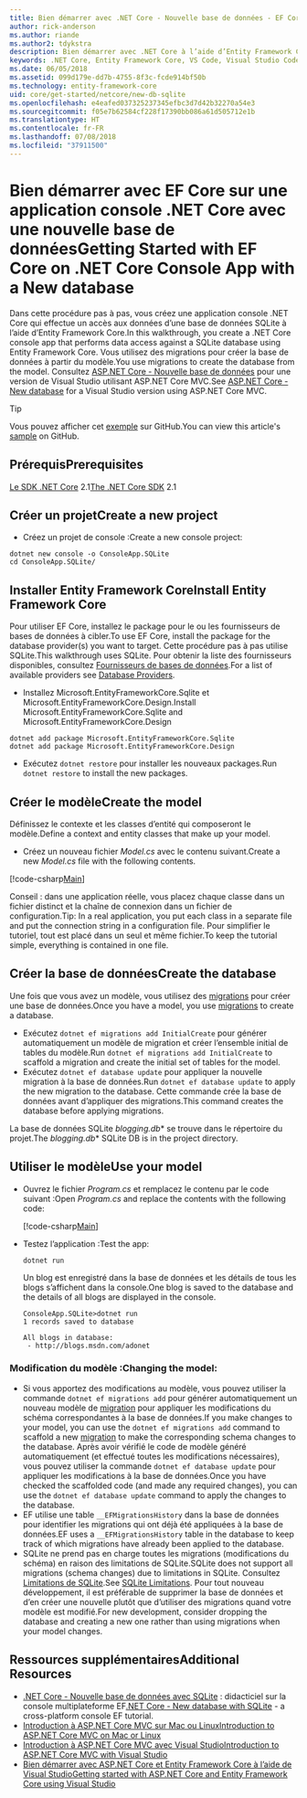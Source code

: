 ```yaml
---
title: Bien démarrer avec .NET Core - Nouvelle base de données - EF Core
author: rick-anderson
ms.author: riande
ms.author2: tdykstra
description: Bien démarrer avec .NET Core à l’aide d’Entity Framework Core
keywords: .NET Core, Entity Framework Core, VS Code, Visual Studio Code, Mac, Linux
ms.date: 06/05/2018
ms.assetid: 099d179e-dd7b-4755-8f3c-fcde914bf50b
ms.technology: entity-framework-core
uid: core/get-started/netcore/new-db-sqlite
ms.openlocfilehash: e4eafed037325237345efbc3d7d42b32270a54e3
ms.sourcegitcommit: f05e7b62584cf228f17390bb086a61d505712e1b
ms.translationtype: HT
ms.contentlocale: fr-FR
ms.lasthandoff: 07/08/2018
ms.locfileid: "37911500"
---
```

# <a name="getting-started-with-ef-core-on-net-core-console-app-with-a-new-database"></a><span data-ttu-id="e239f-104">Bien démarrer avec EF Core sur une application console .NET Core avec une nouvelle base de données</span><span class="sxs-lookup"><span data-stu-id="e239f-104">Getting Started with EF Core on .NET Core Console App with a New database</span></span>

<span data-ttu-id="e239f-105">Dans cette procédure pas à pas, vous créez une application console .NET Core qui effectue un accès aux données d’une base de données SQLite à l’aide d’Entity Framework Core.</span><span class="sxs-lookup"><span data-stu-id="e239f-105">In this walkthrough, you create a .NET Core console app that performs data access against a SQLite database using Entity Framework Core.</span></span> <span data-ttu-id="e239f-106">Vous utilisez des migrations pour créer la base de données à partir du modèle.</span><span class="sxs-lookup"><span data-stu-id="e239f-106">You use migrations to create the database from the model.</span></span> <span data-ttu-id="e239f-107">Consultez [ASP.NET Core - Nouvelle base de données](xref:core/get-started/aspnetcore/new-db) pour une version de Visual Studio utilisant ASP.NET Core MVC.</span><span class="sxs-lookup"><span data-stu-id="e239f-107">See [ASP.NET Core - New database](xref:core/get-started/aspnetcore/new-db) for a Visual Studio version using ASP.NET Core MVC.</span></span>

> [!TIP]  
> <span data-ttu-id="e239f-108">Vous pouvez afficher cet [exemple](https://github.com/aspnet/EntityFramework.Docs/tree/master/samples/core/GetStarted/NetCore/ConsoleApp.SQLite) sur GitHub.</span><span class="sxs-lookup"><span data-stu-id="e239f-108">You can view this article's [sample](https://github.com/aspnet/EntityFramework.Docs/tree/master/samples/core/GetStarted/NetCore/ConsoleApp.SQLite) on GitHub.</span></span>

## <a name="prerequisites"></a><span data-ttu-id="e239f-109">Prérequis</span><span class="sxs-lookup"><span data-stu-id="e239f-109">Prerequisites</span></span>

<span data-ttu-id="e239f-110">[Le SDK .NET Core](https://www.microsoft.com/net/core) 2.1</span><span class="sxs-lookup"><span data-stu-id="e239f-110">[The .NET Core SDK](https://www.microsoft.com/net/core) 2.1</span></span>

## <a name="create-a-new-project"></a><span data-ttu-id="e239f-111">Créer un projet</span><span class="sxs-lookup"><span data-stu-id="e239f-111">Create a new project</span></span>

* <span data-ttu-id="e239f-112">Créez un projet de console :</span><span class="sxs-lookup"><span data-stu-id="e239f-112">Create a new console project:</span></span>

``` Console
dotnet new console -o ConsoleApp.SQLite
cd ConsoleApp.SQLite/
```

## <a name="install-entity-framework-core"></a><span data-ttu-id="e239f-113">Installer Entity Framework Core</span><span class="sxs-lookup"><span data-stu-id="e239f-113">Install Entity Framework Core</span></span>

<span data-ttu-id="e239f-114">Pour utiliser EF Core, installez le package pour le ou les fournisseurs de bases de données à cibler.</span><span class="sxs-lookup"><span data-stu-id="e239f-114">To use EF Core, install the package for the database provider(s) you want to target.</span></span> <span data-ttu-id="e239f-115">Cette procédure pas à pas utilise SQLite.</span><span class="sxs-lookup"><span data-stu-id="e239f-115">This walkthrough uses SQLite.</span></span> <span data-ttu-id="e239f-116">Pour obtenir la liste des fournisseurs disponibles, consultez [Fournisseurs de bases de données](../../providers/index.md).</span><span class="sxs-lookup"><span data-stu-id="e239f-116">For a list of available providers see [Database Providers](../../providers/index.md).</span></span>

* <span data-ttu-id="e239f-117">Installez Microsoft.EntityFrameworkCore.Sqlite et Microsoft.EntityFrameworkCore.Design.</span><span class="sxs-lookup"><span data-stu-id="e239f-117">Install Microsoft.EntityFrameworkCore.Sqlite and Microsoft.EntityFrameworkCore.Design</span></span>

``` Console
dotnet add package Microsoft.EntityFrameworkCore.Sqlite
dotnet add package Microsoft.EntityFrameworkCore.Design
```

* <span data-ttu-id="e239f-118">Exécutez `dotnet restore` pour installer les nouveaux packages.</span><span class="sxs-lookup"><span data-stu-id="e239f-118">Run `dotnet restore` to install the new packages.</span></span>

## <a name="create-the-model"></a><span data-ttu-id="e239f-119">Créer le modèle</span><span class="sxs-lookup"><span data-stu-id="e239f-119">Create the model</span></span>

<span data-ttu-id="e239f-120">Définissez le contexte et les classes d’entité qui composeront le modèle.</span><span class="sxs-lookup"><span data-stu-id="e239f-120">Define a context and entity classes that make up your model.</span></span>

* <span data-ttu-id="e239f-121">Créez un nouveau fichier *Model.cs* avec le contenu suivant.</span><span class="sxs-lookup"><span data-stu-id="e239f-121">Create a new *Model.cs* file with the following contents.</span></span>

[!code-csharp[Main](../../../../samples/core/GetStarted/NetCore/ConsoleApp.SQLite/Model.cs)]

<span data-ttu-id="e239f-122">Conseil : dans une application réelle, vous placez chaque classe dans un fichier distinct et la chaîne de connexion dans un fichier de configuration.</span><span class="sxs-lookup"><span data-stu-id="e239f-122">Tip: In a real application, you put each class in a separate file and put the connection string in a configuration file.</span></span> <span data-ttu-id="e239f-123">Pour simplifier le tutoriel, tout est placé dans un seul et même fichier.</span><span class="sxs-lookup"><span data-stu-id="e239f-123">To keep the tutorial simple, everything is contained in one file.</span></span>

## <a name="create-the-database"></a><span data-ttu-id="e239f-124">Créer la base de données</span><span class="sxs-lookup"><span data-stu-id="e239f-124">Create the database</span></span>

<span data-ttu-id="e239f-125">Une fois que vous avez un modèle, vous utilisez des [migrations](https://docs.microsoft.com/aspnet/core/data/ef-mvc/migrations#introduction-to-migrations) pour créer une base de données.</span><span class="sxs-lookup"><span data-stu-id="e239f-125">Once you have a model, you use [migrations](https://docs.microsoft.com/aspnet/core/data/ef-mvc/migrations#introduction-to-migrations) to create a database.</span></span>

* <span data-ttu-id="e239f-126">Exécutez `dotnet ef migrations add InitialCreate` pour générer automatiquement un modèle de migration et créer l’ensemble initial de tables du modèle.</span><span class="sxs-lookup"><span data-stu-id="e239f-126">Run `dotnet ef migrations add InitialCreate` to scaffold a migration and create the initial set of tables for the model.</span></span>
* <span data-ttu-id="e239f-127">Exécutez `dotnet ef database update` pour appliquer la nouvelle migration à la base de données.</span><span class="sxs-lookup"><span data-stu-id="e239f-127">Run `dotnet ef database update` to apply the new migration to the database.</span></span> <span data-ttu-id="e239f-128">Cette commande crée la base de données avant d’appliquer des migrations.</span><span class="sxs-lookup"><span data-stu-id="e239f-128">This command creates the database before applying migrations.</span></span>

<span data-ttu-id="e239f-129">La base de données SQLite *blogging.db*\* se trouve dans le répertoire du projet.</span><span class="sxs-lookup"><span data-stu-id="e239f-129">The *blogging.db*\* SQLite DB is in the project directory.</span></span>

## <a name="use-your-model"></a><span data-ttu-id="e239f-130">Utiliser le modèle</span><span class="sxs-lookup"><span data-stu-id="e239f-130">Use your model</span></span>

* <span data-ttu-id="e239f-131">Ouvrez le fichier *Program.cs* et remplacez le contenu par le code suivant :</span><span class="sxs-lookup"><span data-stu-id="e239f-131">Open *Program.cs* and replace the contents with the following code:</span></span>

  [!code-csharp[Main](../../../../samples/core/GetStarted/NetCore/ConsoleApp.SQLite/Program.cs)]

* <span data-ttu-id="e239f-132">Testez l’application :</span><span class="sxs-lookup"><span data-stu-id="e239f-132">Test the app:</span></span>

  `dotnet run`

  <span data-ttu-id="e239f-133">Un blog est enregistré dans la base de données et les détails de tous les blogs s’affichent dans la console.</span><span class="sxs-lookup"><span data-stu-id="e239f-133">One blog is saved to the database and the details of all blogs are displayed in the console.</span></span>

  ``` Console
  ConsoleApp.SQLite>dotnet run
  1 records saved to database

  All blogs in database:
   - http://blogs.msdn.com/adonet
  ```

### <a name="changing-the-model"></a><span data-ttu-id="e239f-134">Modification du modèle :</span><span class="sxs-lookup"><span data-stu-id="e239f-134">Changing the model:</span></span>

- <span data-ttu-id="e239f-135">Si vous apportez des modifications au modèle, vous pouvez utiliser la commande `dotnet ef migrations add` pour générer automatiquement un nouveau modèle de [migration](https://docs.microsoft.com/aspnet/core/data/ef-mvc/migrations#introduction-to-migrations) pour appliquer les modifications du schéma correspondantes à la base de données.</span><span class="sxs-lookup"><span data-stu-id="e239f-135">If you make changes to your model, you can use the `dotnet ef migrations add` command to scaffold a new [migration](https://docs.microsoft.com/aspnet/core/data/ef-mvc/migrations#introduction-to-migrations)  to make the corresponding schema changes to the database.</span></span> <span data-ttu-id="e239f-136">Après avoir vérifié le code de modèle généré automatiquement (et effectué toutes les modifications nécessaires), vous pouvez utiliser la commande `dotnet ef database update` pour appliquer les modifications à la base de données.</span><span class="sxs-lookup"><span data-stu-id="e239f-136">Once you have checked the scaffolded code (and made any required changes), you can use the `dotnet ef database update` command to apply the changes to the database.</span></span>
- <span data-ttu-id="e239f-137">EF utilise une table `__EFMigrationsHistory` dans la base de données pour identifier les migrations qui ont déjà été appliquées à la base de données.</span><span class="sxs-lookup"><span data-stu-id="e239f-137">EF uses a `__EFMigrationsHistory` table in the database to keep track of which migrations have already been applied to the database.</span></span>
- <span data-ttu-id="e239f-138">SQLite ne prend pas en charge toutes les migrations (modifications du schéma) en raison des limitations de SQLite.</span><span class="sxs-lookup"><span data-stu-id="e239f-138">SQLite does not support all migrations (schema changes) due to limitations in SQLite.</span></span> <span data-ttu-id="e239f-139">Consultez [Limitations de SQLite](../../providers/sqlite/limitations.md).</span><span class="sxs-lookup"><span data-stu-id="e239f-139">See [SQLite Limitations](../../providers/sqlite/limitations.md).</span></span> <span data-ttu-id="e239f-140">Pour tout nouveau développement, il est préférable de supprimer la base de données et d’en créer une nouvelle plutôt que d’utiliser des migrations quand votre modèle est modifié.</span><span class="sxs-lookup"><span data-stu-id="e239f-140">For new development, consider dropping the database and creating a new one rather than using migrations when your model changes.</span></span>

## <a name="additional-resources"></a><span data-ttu-id="e239f-141">Ressources supplémentaires</span><span class="sxs-lookup"><span data-stu-id="e239f-141">Additional Resources</span></span>

* <span data-ttu-id="e239f-142">[.NET Core - Nouvelle base de données avec SQLite](xref:core/get-started/netcore/new-db-sqlite) : didacticiel sur la console multiplateforme EF</span><span class="sxs-lookup"><span data-stu-id="e239f-142">[.NET Core - New database with SQLite](xref:core/get-started/netcore/new-db-sqlite) -  a cross-platform console EF tutorial.</span></span>
* [<span data-ttu-id="e239f-143">Introduction à ASP.NET Core MVC sur Mac ou Linux</span><span class="sxs-lookup"><span data-stu-id="e239f-143">Introduction to ASP.NET Core MVC on Mac or Linux</span></span>](https://docs.microsoft.com/aspnet/core/tutorials/first-mvc-app-xplat/index)
* [<span data-ttu-id="e239f-144">Introduction à ASP.NET Core MVC avec Visual Studio</span><span class="sxs-lookup"><span data-stu-id="e239f-144">Introduction to ASP.NET Core MVC with Visual Studio</span></span>](https://docs.microsoft.com/aspnet/core/tutorials/first-mvc-app/index)
* [<span data-ttu-id="e239f-145">Bien démarrer avec ASP.NET Core et Entity Framework Core à l’aide de Visual Studio</span><span class="sxs-lookup"><span data-stu-id="e239f-145">Getting started with ASP.NET Core and Entity Framework Core using Visual Studio</span></span>](https://docs.microsoft.com/aspnet/core/data/ef-mvc/index)

